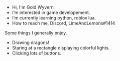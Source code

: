-  Hi, I'm Gold Wyvern
-  I’m interested in game developement.
-  I’m currently learning python, roblox lua.
-  How to reach me, Discord, LimeAndLemons#1414

 

 Some things I generally enjoy.
- Drawing dragons!
- Staring at a rectangle displaying colorful lights.
- Clicking lots of buttons.
